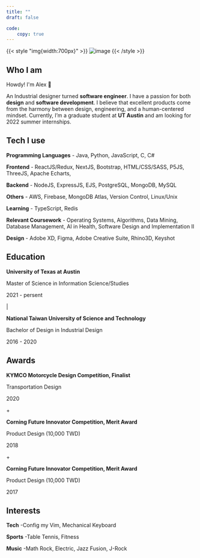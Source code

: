 ```yaml
---
title: ""
draft: false

code:
    copy: true
---
```


{{< style "img{width:700px}" >}}
![image](/images/about.png)
{{< /style >}}

## Who I am 
Howdy! I'm Alex 👋

An Industrial designer turned **software engineer**. I have a passion for both **design** and **software development**. I believe that excellent products come from the harmony between design, engineering, and a human-centered mindset. Currently, I’m a graduate student at **UT Austin** and am looking for 2022 summer internships.

## Tech I use 

**Programming Languages**
    - Java, Python, JavaScript, C, C# 

**Frontend**
    - ReactJS/Redux, NextJS, Bootstrap, HTML/CSS/SASS, P5JS, ThreeJS, Apache Echarts,

**Backend**
    - NodeJS, ExpressJS, EJS, PostgreSQL, MongoDB, MySQL

**Others**
    - AWS, Firebase, MongoDB Atlas, Version Control, Linux/Unix

**Learning**
    - TypeScript, Redis

**Relevant Coursework**
    - Operating Systems, Algorithms, Data Mining, Database Management, AI in Health, Software Design and Implementation II

**Design**
    - Adobe XD, Figma, Adobe Creative Suite, Rhino3D, Keyshot

## Education

**University of Texas at Austin**

Master of Science in Information Science/Studies

2021 - persent

|

**National Taiwan University of Science and Technology**

Bachelor of Design in Industrial Design

2016 - 2020

## Awards
**KYMCO Motorcycle Design Competition, Finalist**

Transportation Design

2020

\+

**Corning Future Innovator Competition, Merit Award**

Product Design (10,000 TWD)

2018

\+

**Corning Future Innovator Competition, Merit Award**

Product Design (10,000 TWD)

2017

## Interests

**Tech** 
    -Config my Vim, Mechanical Keyboard

**Sports**
    -Table Tennis, Fitness

**Music**
    -Math Rock, Electric, Jazz Fusion, J-Rock
